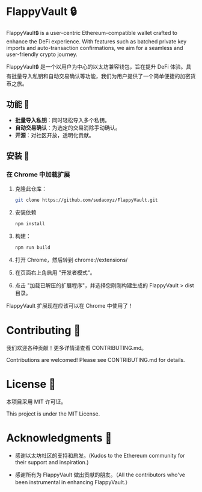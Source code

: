 # FlappyVault 🔒
FlappyVault🔒 is a user-centric Ethereum-compatible wallet crafted to enhance the DeFi experience. With features such as batched private key imports and auto-transaction confirmations, we aim for a seamless and user-friendly crypto journey.

FlappyVault🔒 是一个以用户为中心的以太坊兼容钱包，旨在提升 DeFi 体验。具有批量导入私钥和自动交易确认等功能，我们为用户提供了一个简单便捷的加密货币之旅。

## 功能 🌟

- **批量导入私钥**：同时轻松导入多个私钥。
- **自动交易确认**：为选定的交易消除手动确认。
- **开源**：对社区开放，透明化贡献。

## 安装 💽

### 在 Chrome 中加载扩展

1. 克隆此仓库：
   ```bash
   git clone https://github.com/sudaoxyz/FlappyVault.git
   ```

2. 安装依赖
   ```bash
   npm install
   ```
   
3. 构建：
   ```bash
   npm run build
   ```
   
4. 打开 Chrome，然后转到 chrome://extensions/

5. 在页面右上角启用 "开发者模式"。

6. 点击 "加载已解压的扩展程序"，并选择您刚刚构建生成的 FlappyVault > dist 目录。
    

FlappyVault 扩展现在应该可以在 Chrome 中使用了！

# Contributing 🤝
我们欢迎各种贡献！更多详情请查看 CONTRIBUTING.md。

Contributions are welcomed! Please see CONTRIBUTING.md for details.

# License 📜
本项目采用 MIT 许可证。

This project is under the MIT License. 

# Acknowledgments 🙏
- 感谢以太坊社区的支持和启发。(Kudos to the Ethereum community for their support and inspiration.)

- 感谢所有为 FlappyVault 做出贡献的朋友。（All the contributors who've been instrumental in enhancing FlappyVault.）
